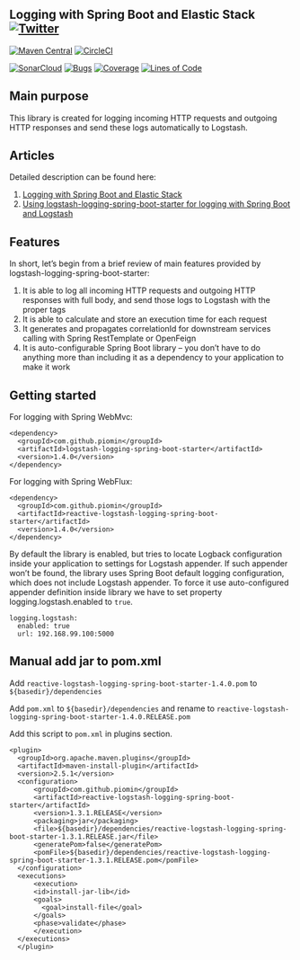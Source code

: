 ## Logging with Spring Boot and Elastic Stack  [![Twitter](https://img.shields.io/twitter/follow/piotr_minkowski.svg?style=social&logo=twitter&label=Follow%20Me)](https://twitter.com/piotr_minkowski)

[![Maven Central](https://maven-badges.herokuapp.com/maven-central/com.github.piomin/logstash-logging-spring-boot-starter/badge.svg)](https://maven-badges.herokuapp.com/maven-central/com.github.piomin/logstash-logging-spring-boot-starter)
[![CircleCI](https://circleci.com/gh/piomin/spring-boot-logging.svg?style=svg)](https://circleci.com/gh/piomin/spring-boot-logging)

[![SonarCloud](https://sonarcloud.io/images/project_badges/sonarcloud-black.svg)](https://sonarcloud.io/dashboard?id=piomin_spring-boot-logging)
[![Bugs](https://sonarcloud.io/api/project_badges/measure?project=piomin_spring-boot-logging&metric=bugs)](https://sonarcloud.io/dashboard?id=piomin_spring-boot-logging)
[![Coverage](https://sonarcloud.io/api/project_badges/measure?project=piomin_spring-boot-logging&metric=coverage)](https://sonarcloud.io/dashboard?id=piomin_spring-boot-logging)
[![Lines of Code](https://sonarcloud.io/api/project_badges/measure?project=piomin_spring-boot-logging&metric=ncloc)](https://sonarcloud.io/dashboard?id=piomin_spring-boot-logging)

## Main purpose

This library is created for logging incoming HTTP requests and outgoing HTTP responses and send these logs automatically to Logstash.

## Articles
 
Detailed description can be found here:
1. [Logging with Spring Boot and Elastic Stack](https://piotrminkowski.com/2019/05/07/logging-with-spring-boot-and-elastic-stack/)
2. [Using logstash-logging-spring-boot-starter for logging with Spring Boot and Logstash](https://piotrminkowski.com/2019/10/02/using-logstash-logging-spring-boot-starter-for-logging-with-spring-boot-and-logstash/)

## Features
In short, let’s begin from a brief review of main features provided by logstash-logging-spring-boot-starter:
          
1. It is able to log all incoming HTTP requests and outgoing HTTP responses with full body, and send those logs to Logstash with the proper tags
2. It is able to calculate and store an execution time for each request
3. It generates and propagates correlationId for downstream services calling with Spring RestTemplate or OpenFeign
4. It is auto-configurable Spring Boot library – you don’t have to do anything more than including it as a dependency to your application to make it work

## Getting started
For logging with Spring WebMvc:
```
<dependency>
  <groupId>com.github.piomin</groupId>
  <artifactId>logstash-logging-spring-boot-starter</artifactId>
  <version>1.4.0</version>
</dependency>
```

For logging with Spring WebFlux:
```
<dependency>
  <groupId>com.github.piomin</groupId>
  <artifactId>reactive-logstash-logging-spring-boot-starter</artifactId>
  <version>1.4.0</version>
</dependency>
```

By default the library is enabled, but tries to locate Logback configuration inside your application to settings for Logstash appender. If such appender won’t be found, the library uses Spring Boot default logging configuration, which does not include Logstash appender. To force it use auto-configured appender definition inside library we have to set property logging.logstash.enabled to `true`.
```
logging.logstash:
  enabled: true
  url: 192.168.99.100:5000
```

## Manual add jar to pom.xml

Add `reactive-logstash-logging-spring-boot-starter-1.4.0.pom` to `${basedir}/dependencies`

Add `pom.xml` to `${basedir}/dependencies` and rename to `reactive-logstash-logging-spring-boot-starter-1.4.0.RELEASE.pom`

Add this script to `pom.xml` in plugins section.

```
<plugin>
  <groupId>org.apache.maven.plugins</groupId>
  <artifactId>maven-install-plugin</artifactId>
  <version>2.5.1</version>
  <configuration>
      <groupId>com.github.piomin</groupId>
      <artifactId>reactive-logstash-logging-spring-boot-starter</artifactId>
      <version>1.3.1.RELEASE</version>
      <packaging>jar</packaging>
      <file>${basedir}/dependencies/reactive-logstash-logging-spring-boot-starter-1.3.1.RELEASE.jar</file>
      <generatePom>false</generatePom>
      <pomFile>${basedir}/dependencies/reactive-logstash-logging-spring-boot-starter-1.3.1.RELEASE.pom</pomFile>
  </configuration>
  <executions>
      <execution>
      <id>install-jar-lib</id>
      <goals>
        <goal>install-file</goal>
      </goals>
      <phase>validate</phase>
      </execution>
  </executions>
  </plugin>
```